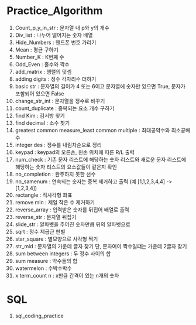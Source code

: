 # Practice_Algorithm

1. Count_p_y_in_str : 문자열 내 p와 y의 개수
2. Div_list : 나누어 떨어지는 숫자 배열
3. Hide_Numbers : 핸드폰 번호 가리기
4. Mean : 평균 구하기
5. Number_K : K번째 수
6. Odd_Even : 홀수와 짝수
7. add_matrix : 행렬의 덧셈
8. adding digits : 정수 각자리수 더하기
9. basic str : 문자열의 길이가 4 또는 6이고 문자열에 숫자만 있으면 True, 문자가 포함되어 있으면 False
10. change_str_int : 문자열을 정수로 바꾸기
11. count_duplicate : 중복되는 요소 개수 구하기
12. find Kim : 김서방 찾기
13. find decimal : 소수 찾기
14. greatest common measure_least common multiple : 최대공약수와 최소공배수
15. integer des : 정수를 내림차순으로 정리
16. keypad : keypad의 오른손, 왼손 위치에 따른 R/L 출력
17. num_check : 기존 문자 리스트에 해당하는 숫자 리스트와 새로운 문자 리스트에 해당하는 숫자 리스트의 요소값들이 같은지 확인
18. no_completion : 완주하지 못한 선수
19. no_samenum : 연속되는 숫자는 중복 제거하고 출력 (예 [1,1,2,3,4,4] -> [1,2,3,4])
20. rectangle : 직사각형 좌표
21. remove min : 제일 작은 수 제거하기
22. reverse_array : 입력받은 숫자를 뒤집어 배열로 출력
23. reverse_str : 문자열 뒤집기
24. slide_str : 알파벳을 주어진 숫자만큼 뒤의 알파벳으로 
25. sqrt : 정수 제곱근 판별
26. star_square : 별모양으로 사각형 찍기
27. str_mid : 문자열의 가운데 글자 찾기 단, 문자여이 짝수일떄는 가운데 2글자 찾기   
28. sum between integers : 두 정수 사이의 합
29. sum measure : 약수들의 합
30. watermelon : 수박수박수
31. x term_count n : x만큼 간격이 있는 n개의 숫자

# SQL 
1. sql_coding_practice
